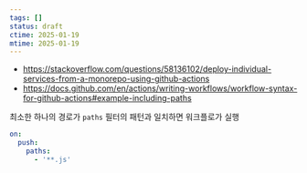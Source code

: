 ```yaml
---
tags: []
status: draft
ctime: 2025-01-19
mtime: 2025-01-19
---
```


- https://stackoverflow.com/questions/58136102/deploy-individual-services-from-a-monorepo-using-github-actions
- https://docs.github.com/en/actions/writing-workflows/workflow-syntax-for-github-actions#example-including-paths

최소한 하나의 경로가 `paths` 필터의 패턴과 일치하면 워크플로가 실행

```yaml
on:
  push:
    paths:
      - '**.js'
```
